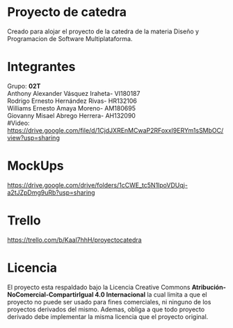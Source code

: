 # Proyecto de catedra
Creado para alojar el proyecto de la catedra de la materia Diseño y Programacion de Software Multiplataforma.
# Integrantes
Grupo: **02T**  
Anthony Alexander Vásquez Iraheta- VI180187  
Rodrigo Ernesto Hernández Rivas- HR132106  
Williams Ernesto Amaya Moreno- AM180695  
Giovanny Misael Abrego Herrera- AH132090  
#Video:
https://drive.google.com/file/d/1CjdJXREnMCwaP2RFoxxI9ERYm1sSMbOC/view?usp=sharing
# MockUps
https://drive.google.com/drive/folders/1cCWE_tc5N1lpoVDUqj-a2tJZpDmg9uRb?usp=sharing
# Trello
https://trello.com/b/Kaal7hhH/proyectocatedra
# Licencia
El proyecto esta respaldado bajo la Licencia Creative Commons **Atribución-NoComercial-CompartirIgual 4.0 Internacional** la cual limita a que el proyecto no puede ser usado para fines comerciales, ni ninguno de los proyectos derivados del mismo. Ademas, obliga a que todo proyecto derivado debe implementar la misma licencia que el proyecto original.
